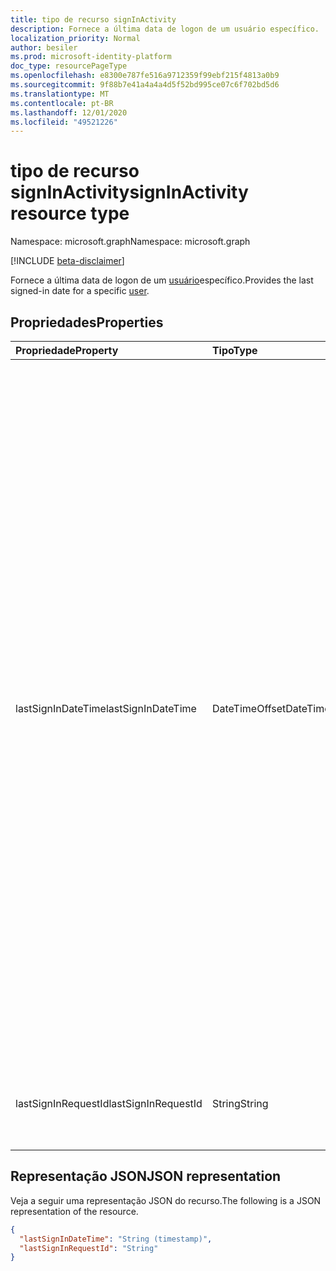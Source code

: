 ```yaml
---
title: tipo de recurso signInActivity
description: Fornece a última data de logon de um usuário específico.
localization_priority: Normal
author: besiler
ms.prod: microsoft-identity-platform
doc_type: resourcePageType
ms.openlocfilehash: e8300e787fe516a9712359f99ebf215f4813a0b9
ms.sourcegitcommit: 9f88b7e41a4a4a4d5f52bd995ce07c6f702bd5d6
ms.translationtype: MT
ms.contentlocale: pt-BR
ms.lasthandoff: 12/01/2020
ms.locfileid: "49521226"
---
```

# <a name="signinactivity-resource-type"></a><span data-ttu-id="12417-103">tipo de recurso signInActivity</span><span class="sxs-lookup"><span data-stu-id="12417-103">signInActivity resource type</span></span>

<span data-ttu-id="12417-104">Namespace: microsoft.graph</span><span class="sxs-lookup"><span data-stu-id="12417-104">Namespace: microsoft.graph</span></span>

[!INCLUDE [beta-disclaimer](../../includes/beta-disclaimer.md)]

<span data-ttu-id="12417-105">Fornece a última data de logon de um [usuário](user.md)específico.</span><span class="sxs-lookup"><span data-stu-id="12417-105">Provides the last signed-in date for a specific [user](user.md).</span></span>

## <a name="properties"></a><span data-ttu-id="12417-106">Propriedades</span><span class="sxs-lookup"><span data-stu-id="12417-106">Properties</span></span>

| <span data-ttu-id="12417-107">Propriedade</span><span class="sxs-lookup"><span data-stu-id="12417-107">Property</span></span>     | <span data-ttu-id="12417-108">Tipo</span><span class="sxs-lookup"><span data-stu-id="12417-108">Type</span></span>        | <span data-ttu-id="12417-109">Descrição</span><span class="sxs-lookup"><span data-stu-id="12417-109">Description</span></span> |
|:-------------|:------------|:------------|
|<span data-ttu-id="12417-110">lastSignInDateTime</span><span class="sxs-lookup"><span data-stu-id="12417-110">lastSignInDateTime</span></span>|<span data-ttu-id="12417-111">DateTimeOffset</span><span class="sxs-lookup"><span data-stu-id="12417-111">DateTimeOffset</span></span>|<span data-ttu-id="12417-112">A última data de entrada de um usuário específico.</span><span class="sxs-lookup"><span data-stu-id="12417-112">The last sign-in date for a specific user.</span></span> <span data-ttu-id="12417-113">Você pode usar esse campo para calcular a última vez que um usuário entrou no diretório.</span><span class="sxs-lookup"><span data-stu-id="12417-113">You can use this field to calculate the last time a user signed in to the directory.</span></span> <span data-ttu-id="12417-114">Este campo pode ser usado para criar relatórios, como usuários inativos.</span><span class="sxs-lookup"><span data-stu-id="12417-114">This field can be used to build reports, such as inactive users.</span></span> <span data-ttu-id="12417-115">O carimbo de data/hora representa informações de data e hora usando o formato ISO 8601 e está sempre no horário UTC.</span><span class="sxs-lookup"><span data-stu-id="12417-115">The timestamp represents date and time information using ISO 8601 format and is always in UTC time.</span></span> <span data-ttu-id="12417-116">Por exemplo, meia-noite em UTC no dia 1º de janeiro de 2014 teria esta aparência: `'2014-01-01T00:00:00Z'`.</span><span class="sxs-lookup"><span data-stu-id="12417-116">For example, midnight UTC on Jan 1, 2014 would look like this: `'2014-01-01T00:00:00Z'`.</span></span> <span data-ttu-id="12417-117">Para obter mais informações sobre como usar o valor dessa propriedade, consulte [Manage Inactive user accounts in Azure ad](/azure/active-directory/reports-monitoring/howto-manage-inactive-user-accounts).</span><span class="sxs-lookup"><span data-stu-id="12417-117">For more information about using the value of this property, see [Manage inactive user accounts in Azure AD](/azure/active-directory/reports-monitoring/howto-manage-inactive-user-accounts).</span></span>|
|<span data-ttu-id="12417-118">lastSignInRequestId</span><span class="sxs-lookup"><span data-stu-id="12417-118">lastSignInRequestId</span></span>|<span data-ttu-id="12417-119">String</span><span class="sxs-lookup"><span data-stu-id="12417-119">String</span></span>|<span data-ttu-id="12417-120">ID da solicitação da última entrada realizada por esse usuário.</span><span class="sxs-lookup"><span data-stu-id="12417-120">Request ID of the last sign-in performed by this user.</span></span>|

## <a name="json-representation"></a><span data-ttu-id="12417-121">Representação JSON</span><span class="sxs-lookup"><span data-stu-id="12417-121">JSON representation</span></span>

<span data-ttu-id="12417-122">Veja a seguir uma representação JSON do recurso.</span><span class="sxs-lookup"><span data-stu-id="12417-122">The following is a JSON representation of the resource.</span></span>

<!-- {
  "blockType": "resource",
  "optionalProperties": [

  ],
  "@odata.type": "microsoft.graph.signInActivity",
  "baseType": null
}-->

```json
{
  "lastSignInDateTime": "String (timestamp)",
  "lastSignInRequestId": "String"
}
```

<!-- uuid: 16cd6b66-4b1a-43a1-adaf-3a886856ed98
2019-02-04 14:57:30 UTC -->
<!-- {
  "type": "#page.annotation",
  "description": "signInActivity resource",
  "keywords": "",
  "section": "documentation",
  "tocPath": ""
}-->